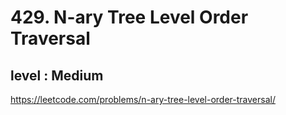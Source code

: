 # 429. N-ary Tree Level Order Traversal
## level : Medium
https://leetcode.com/problems/n-ary-tree-level-order-traversal/
